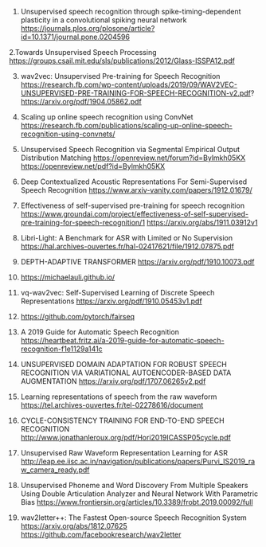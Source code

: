 1. Unsupervised speech recognition through spike-timing-dependent plasticity in a convolutional spiking neural network
https://journals.plos.org/plosone/article?id=10.1371/journal.pone.0204596

2.Towards Unsupervised Speech Processing 
https://groups.csail.mit.edu/sls/publications/2012/Glass-ISSPA12.pdf

3. wav2vec: Unsupervised Pre-training for Speech Recognition
https://research.fb.com/wp-content/uploads/2019/09/WAV2VEC-UNSUPERVISED-PRE-TRAINING-FOR-SPEECH-RECOGNITION-v2.pdf?
https://arxiv.org/pdf/1904.05862.pdf

4. Scaling up online speech recognition using ConvNet
https://research.fb.com/publications/scaling-up-online-speech-recognition-using-convnets/

5. Unsupervised Speech Recognition via Segmental Empirical Output Distribution Matching
https://openreview.net/forum?id=Bylmkh05KX
https://openreview.net/pdf?id=Bylmkh05KX

6. Deep Contextualized Acoustic Representations For Semi-Supervised Speech Recognition
https://www.arxiv-vanity.com/papers/1912.01679/

7. Effectiveness of self-supervised pre-training for speech recognition
https://www.groundai.com/project/effectiveness-of-self-supervised-pre-training-for-speech-recognition/1
https://arxiv.org/abs/1911.03912v1

8. Libri-Light: A Benchmark for ASR with Limited or No Supervision
https://hal.archives-ouvertes.fr/hal-02417621/file/1912.07875.pdf

9. DEPTH-ADAPTIVE TRANSFORMER
https://arxiv.org/pdf/1910.10073.pdf

10. https://michaelauli.github.io/

11. vq-wav2vec: Self-Supervised Learning of Discrete Speech Representations
https://arxiv.org/pdf/1910.05453v1.pdf

12. https://github.com/pytorch/fairseq

13. A 2019 Guide for Automatic Speech Recognition
https://heartbeat.fritz.ai/a-2019-guide-for-automatic-speech-recognition-f1e1129a141c

14. UNSUPERVISED DOMAIN ADAPTATION FOR ROBUST SPEECH RECOGNITION VIA VARIATIONAL AUTOENCODER-BASED DATA AUGMENTATION
https://arxiv.org/pdf/1707.06265v2.pdf

15. Learning representations of speech from the raw waveform
https://tel.archives-ouvertes.fr/tel-02278616/document

16. CYCLE-CONSISTENCY TRAINING FOR END-TO-END SPEECH RECOGNITION
http://www.jonathanleroux.org/pdf/Hori2019ICASSP05cycle.pdf 

17. Unsupervised Raw Waveform Representation Learning for ASR
http://leap.ee.iisc.ac.in/navigation/publications/papers/Purvi_IS2019_raw_camera_ready.pdf  

18. Unsupervised Phoneme and Word Discovery From Multiple Speakers Using Double Articulation Analyzer and Neural Network With Parametric Bias
https://www.frontiersin.org/articles/10.3389/frobt.2019.00092/full  

19. wav2letter++: The Fastest Open-source Speech Recognition System
https://arxiv.org/abs/1812.07625  
https://github.com/facebookresearch/wav2letter  

